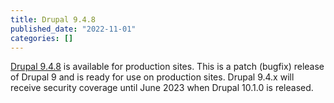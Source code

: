 ```yaml
---
title: Drupal 9.4.8
published_date: "2022-11-01"
categories: []
---
```

[Drupal 9.4.8](https://www.drupal.org/project/drupal/releases/9.4.8) is available for production sites. This is a patch (bugfix) release of Drupal 9 and is ready for use on production sites. Drupal 9.4.x will receive security coverage until June 2023 when Drupal 10.1.0 is released.

